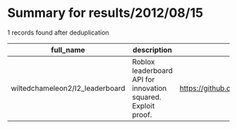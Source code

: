 
# Summary for results/2012/08/15
    
1 records found after deduplication

| full_name | description | html_url | matched_list | matched_count | pushed_at | size | stargazers_count | language | forks_count |
|---------------------------------|---------------------------------------------------------------|----------------------------------------------------|----------------|-----------------|---------------------------|--------|--------------------|------------|---------------|
| wiltedchameleon2/I2_leaderboard | Roblox leaderboard API for innovation squared. Exploit proof. | https://github.com/wiltedchameleon2/I2_leaderboard | ['exploit'] | 1 | 2012-08-15 10:51:16+00:00 | 104 | 0 | Lua | 0 |
